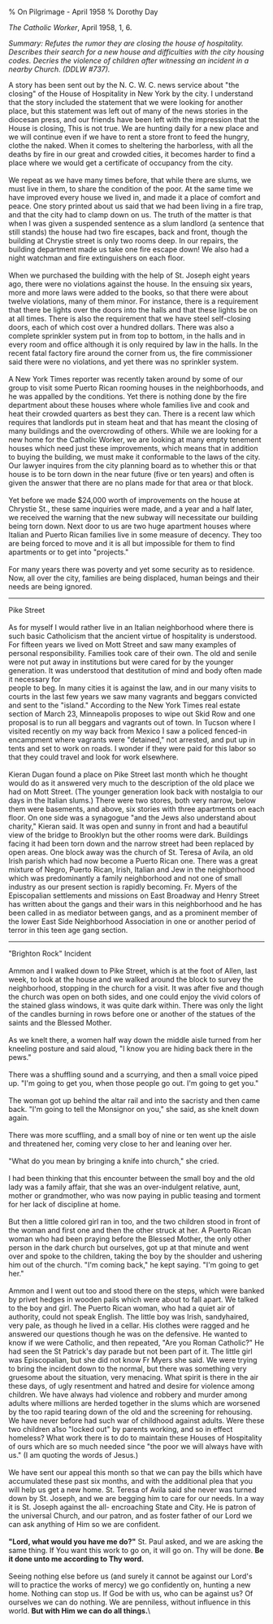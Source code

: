 % On Pilgrimage - April 1958
% Dorothy Day

*The Catholic Worker*, April 1958, 1, 6.

*Summary: Refutes the rumor they are closing the house of hospitality.
Describes their search for a new house and difficulties with the city
housing codes. Decries the violence of children after witnessing an
incident in a nearby Church. (DDLW \#737).*

A story has been sent out by the N. C. W. C. news service about "the
closing" of the House of Hospitality in New York by the city. I
understand that the story included the statement that we were looking
for another place, but this statement was left out of many of the news
stories in the diocesan press, and our friends have been left with the
impression that the House is closing, This is not true. We are hunting
daily for a new place and we will continue even if we have to rent a
store front to feed the hungry, clothe the naked. When it comes to
sheltering the harborless, with all the deaths by fire in our great and
crowded cities, it becomes harder to find a place where we would get a
certificate of occupancy from the city.\
 \
 We repeat as we have many times before, that while there are slums, we
must live in them, to share the condition of the poor. At the same time
we have improved every house we lived in, and made it a place of comfort
and peace. One story printed about us said that we had been living in a
fire trap, and that the city had to clamp down on us. The truth of the
matter is that when I was given a suspended sentence as a slum landlord
(a sentence that still stands) the house had two fire escapes, back and
front, though the building at Chrystie street is only two rooms deep. In
our repairs, the building department made us take one fire escape down!
We also had a night watchman and fire extinguishers on each floor.\
 \
 When we purchased the building with the help of St. Joseph eight years
ago, there were no violations against the house. In the ensuing six
years, more and more laws were added to the books, so that there were
about twelve violations, many of them minor. For instance, there is a
requirement that there be lights over the doors into the halls and that
these lights be on at all times. There is also the requirement that we
have steel self-closing doors, each of which cost over a hundred
dollars. There was also a complete sprinkler system put in from top to
bottom, in the halls and in every room and office although it is only
required by law in the halls. In the recent fatal factory fire around
the corner from us, the fire commissioner said there were no violations,
and yet there was no sprinkler system.\
 \
 A New York Times reporter was recently taken around by some of our
group to visit some Puerto Rican rooming houses in the neighborhoods,
and he was appalled by the conditions. Yet there is nothing done by the
fire department about these houses where whole families live and cook
and heat their crowded quarters as best they can. There is a recent law
which requires that landlords put in steam heat and that has meant the
closing of many buildings and the overcrowding of others. While we are
looking for a new home for the Catholic Worker, we are looking at many
empty tenement houses which need just these improvements, which means
that in addition to buying the building, we must make it conformable to
the laws of the city. Our lawyer inquires from the city planning board
as to whether this or that house is to be torn down in the near future
(five or ten years) and often is given the answer that there are no
plans made for that area or that block.\
 \
 Yet before we made \$24,000 worth of improvements on the house at
Chrystie St., these same inquiries were made, and a year and a half
later, we received the warning that the new subway will necessitate our
building being torn down. Next door to us are two huge apartment houses
where Italian and Puerto Rican families live in some measure of decency.
They too are being forced to move and it is all but impossible for them
to find apartments or to get into "projects."\
 \
 For many years there was poverty and yet some security as to residence.
Now, all over the city, families are being displaced, human beings and
their needs are being ignored.

****

Pike Street\
 \
 As for myself I would rather live in an Italian neighborhood where
there is such basic Catholicism that the ancient virtue of hospitality
is understood. For fifteen years we lived on Mott Street and saw many
examples of personal responsibility. Families took care of their own.
The old and senile were not put away in institutions but were cared for
by the younger generation. It was understood that destitution of mind
and body often made it necessary for \
 people to beg. In many cities it is against the law, and in our many
visits to courts in the last few years we saw many vagrants and beggars
convicted and sent to the "island." According to the New York Times real
estate section of March 23, Minneapolis proposes to wipe out Skid Row
and one proposal is to run all beggars and vagrants out of town. In
Tucson where I visited recently on my way back from Mexico I saw a
policed fenced-in encampment where vagrants were "detained," not
arrested, and put up in tents and set to work on roads. I wonder if they
were paid for this labor so that they could travel and look for work
elsewhere.\
 \
 Kieran Dugan found a place on Pike Street last month which he thought
would do as it answered very much to the description of the old place we
had on Mott Street. (The younger generation look back with nostalgia to
our days in the Italian slums.) There were two stores, both very narrow,
below them were basements, and above, six stories with three apartments
on each floor. On one side was a synagogue "and the Jews also understand
about charity," Kieran said. It was open and sunny in front and had a
beautiful view of the bridge to Brooklyn but the other rooms were dark.
Buildings facing it had been torn down and the narrow street had been
replaced by open areas. One block away was the church of St. Teresa of
Avila, an old Irish parish which had now become a Puerto Rican one.
There was a great mixture of Negro, Puerto Rican, Irish, Italian and Jew
in the neighborhood which was predominantly a family neighborhood and
not one of small industry as our present section is rapidly becoming.
Fr. Myers of the Episcopalian settlements and missions on East Broadway
and Henry Street has written about the gangs and their wars in this
neighborhood and he has been called in as mediator between gangs, and as
a prominent member of the lower East Side Neighborhood Association in
one or another period of terror in this teen age gang section.

****

"Brighton Rock" Incident \
 \
 Ammon and I walked down to Pike Street, which is at the foot of Allen,
last week, to look at the house and we walked around the block to survey
the neighborhood, stopping in the church for a visit. It was after five
and though the church was open on both sides, and one could enjoy the
vivid colors of the stained glass windows, it was quite dark within.
There was only the light of the candles burning in rows before one or
another of the statues of the saints and the Blessed Mother.\
 \
 As we knelt there, a women half way down the middle aisle turned from
her kneeling posture and said aloud, "I know you are hiding back there
in the pews."\
 \
 There was a shuffling sound and a scurrying, and then a small voice
piped up. "I'm going to get you, when those people go out. I'm going to
get you."\
 \
 The woman got up behind the altar rail and into the sacristy and then
came back. "I'm going to tell the Monsignor on you," she said, as she
knelt down again.\
 \
 There was more scuffling, and a small boy of nine or ten went up the
aisle and threatened her, coming very close to her and leaning over
her.\
 \
 "What do you mean by bringing a knife into church," she cried.\
 \
 I had been thinking that this encounter between the small boy and the
old lady was a family affair, that she was an over-indulgent relative,
aunt, mother or grandmother, who was now paying in public teasing and
torment for her lack of discipline at home.\
 \
 But then a little colored girl ran in too, and the two children stood
in front of the woman and first one and then the other struck at her. A
Puerto Rican woman who had been praying before the Blessed Mother, the
only other person in the dark church but ourselves, got up at that
minute and went over and spoke to the children, taking the boy by the
shoulder and ushering him out of the church. "I'm coming back," he kept
saying. "I'm going to get her."\
 \
 Ammon and I went out too and stood there on the steps, which were
banked by privet hedges in wooden pails which were about to fall apart.
We talked to the boy and girl. The Puerto Rican woman, who had a quiet
air of authority, could not speak English. The little boy was Irish,
sandyhaired, very pale, as though he lived in a cellar. His clothes were
ragged and he answered our questions though he was on the defensive. He
wanted to know if we were Catholic, and then repeated, "Are you Roman
Catholic?" He had seen the St Patrick's day parade but not been part of
it. The little girl was Episcopalian, but she did not know Fr Myers she
said. We were trying to bring the incident down to the normal, but there
was something very gruesome about the situation, very menacing. What
spirit is there in the air these days, of ugly resentment and hatred and
desire for violence among children. We have always had violence and
robbery and murder among adults where millions are herded together in
the slums which are worsened by the too rapid tearing down of the old
and the screening for rehousing. We have never before had such war of
childhood against adults. Were these two children a1so "locked out" by
parents working, and so in effect homeless? What work there is to do to
maintain these Houses of Hospitality of ours which are so much needed
since "the poor we will always have with us." (I am quoting the words of
Jesus.)\
 \
 We have sent our appeal this month so that we can pay the bills which
have accumulated these past six months, and with the additional plea
that you will help us get a new home. St. Teresa of Avila said she never
was turned down by St. Joseph, and we are begging him to care for our
needs. In a way it is St. Joseph against the all- encroaching State and
City. He is patron of the universal Church, and our patron, and as
foster father of our Lord we can ask anything of Him so we are
confident.\
 \
 **"Lord, what would you have me do?"** St. Paul asked, and we are
asking the same thing. If You want this work to go on, it will go on.
Thy will be done. **Be it done unto me according to Thy word.**\
 \
 Seeing nothing else before us (and surely it cannot be against our
Lord's will to practice the works of mercy) we go confidently on,
hunting a new home. Nothing can stop us. If God be with us, who can be
against us? Of ourselves we can do nothing. We are penniless, without
influence in this world. **But with Him we can do all things.**\

